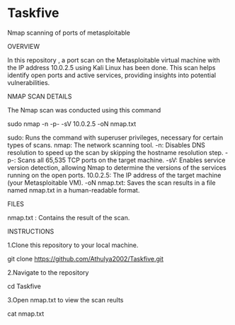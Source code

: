# Taskfive
Nmap scanning of ports of metasploitable

OVERVIEW 

In this repository , a port scan on the Metasploitable virtual machine with the IP address 10.0.2.5 using Kali Linux has been done. This scan helps identify open ports and active services, providing insights into potential vulnerabilities.

NMAP SCAN DETAILS

The Nmap scan was conducted using this command

sudo nmap -n -p- -sV 10.0.2.5 -oN nmap.txt

sudo: Runs the command with superuser privileges, necessary for certain types of scans.
nmap: The network scanning tool.
-n: Disables DNS resolution to speed up the scan by skipping the hostname resolution step.
-p-: Scans all 65,535 TCP ports on the target machine.
-sV: Enables service version detection, allowing Nmap to determine the versions of the services running on the open ports.
10.0.2.5: The IP address of the target machine (your Metasploitable VM).
-oN nmap.txt: Saves the scan results in a file named nmap.txt in a human-readable format.

FILES

nmap.txt : Contains the result of the scan.

INSTRUCTIONS

1.Clone this repository to your local machine.

git clone https://github.com/Athulya2002/Taskfive.git

2.Navigate to the repository

cd Taskfive

3.Open nmap.txt to view the scan reults

cat nmap.txt
